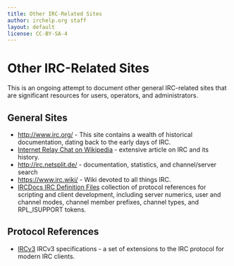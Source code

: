 ```yaml
---
title: Other IRC-Related Sites
author: irchelp.org staff
layout: default
license: CC-BY-SA-4
---
```


# Other IRC-Related Sites

This is an ongoing attempt to document other general IRC-related sites that
are significant resources for users, operators, and administrators.

## General Sites
* <http://www.irc.org/> - This site contains a wealth of historical documentation, dating back to the early days of IRC.
* [Internet Relay Chat on Wikipedia](https://en.wikipedia.org/wiki/Internet_Relay_Chat) - extensive article on IRC and its history.
* <http://irc.netsplit.de/> - documentation, statistics, and channel/server search
* <https://www.irc.wiki/> - Wiki devoted to all things IRC.
* [IRCDocs IRC Definition Files](http://defs.ircdocs.horse/) collection of protocol references for scripting and client development, including server numerics, user and channel modes, channel member prefixes, channel types, and RPL_ISUPPORT tokens.

## Protocol References
* [IRCv3](http://ircv3.net/) IRCv3 specifications - a set of extensions to the IRC protocol for modern IRC clients.
